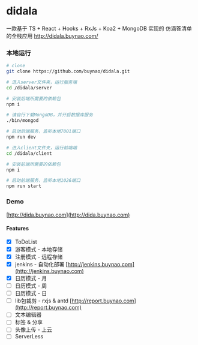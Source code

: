 # didala
一款基于 TS + React + Hooks + RxJs + Koa2 + MongoDB 实现的 仿滴答清单的全栈应用 http://didala.buynao.com/

### 本地运行

```bash
# clone
git clone https://github.com/buynao/didala.git

# 进入server文件夹，运行服务端
cd /didala/server

# 安装后端所需要的依赖包
npm i

# 请自行下载MongoDB，并开启数据库服务
./bin/mongod

# 启动后端服务，监听本地7001端口
npm run dev
```

```bash
# 进入client文件夹，运行前端端
cd /didala/client

# 安装前端所需要的依赖包
npm i

# 启动前端服务，监听本地1026端口
npm run start
```


### Demo

[http://dida.buynao.com](http://dida.buynao.com)

#### Features

- [x] ToDoList
- [x] 游客模式 - 本地存储
- [x] 注册模式 - 远程存储
- [x] jenkins - 自动化部署 [http://jenkins.buynao.com](http://jenkins.buynao.com)
- [x] 日历模式 - 月
- [ ] 日历模式 - 周
- [ ] 日历模式 - 日
- [ ] lib包裁剪 - rxjs & antd [http://report.buynao.com](http://report.buynao.com)
- [ ] 文本编辑器
- [ ] 标签 & 分享
- [ ] 头像上传 - 上云
- [ ] ServerLess
